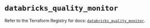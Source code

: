 # `databricks_quality_monitor`

Refer to the Terraform Registry for docs: [`databricks_quality_monitor`](https://registry.terraform.io/providers/databricks/databricks/1.50.0/docs/resources/quality_monitor).
